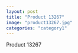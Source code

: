 ```yaml
---
layout: post
title: "Product 13267"
image: "product13267.jpg"
categories: "category1"
---
```

Product 13267
